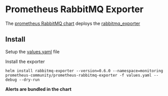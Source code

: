 # Prometheus RabbitMQ Exporter

The [prometheus RabbitMQ chart](https://github.com/prometheus-community/helm-charts/tree/main/charts/prometheus-rabbitmq-exporter) deploys the [rabbitmq_exporter](https://github.com/kbudde/rabbitmq_exporter)

## Install

Setup the [values.yaml](./values.yaml) file

Install the exporter

```
helm install rabbitmq-exporter --version=0.6.0 --namespace=monitoring prometheus-community/prometheus-rabbitmq-exporter -f values.yaml --debug --dry-run
```

**Alerts are bundled in the chart**